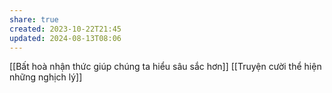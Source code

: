 ```yaml
---
share: true
created: 2023-10-22T21:45
updated: 2024-08-13T08:06
---
```

[[Bất hoà nhận thức giúp chúng ta hiểu sâu sắc hơn]] 
[[Truyện cười thể hiện những nghịch lý]]